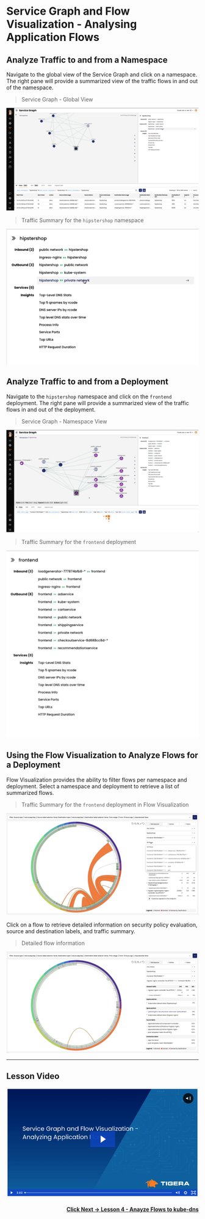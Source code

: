 # Service Graph and Flow Visualization - Analysing Application Flows

## Analyze Traffic to and from a Namespace

Navigate to the global view of the Service Graph and click on a namespace. The right pane will provide a summarized view of the traffic flows in and out of the namespace. 

> Service Graph - Global View

![SG Application Flows](images/sg-hipstershop.png)

> Traffic Summary for the `hipstershop` namespace

![SG Application Flows](images/sg-app-flow.png)

## Analyze Traffic to and from a Deployment

Navigate to the `hipstershop` namespace and click on the `frontend` deployment. The right pane will provide a summarized view of the traffic flows in and out of the deployment. 

> Service Graph - Namespace View

![SG Application Flows](images/sg-frontend.png)

> Traffic Summary for the `frontend` deployment

![SG Application Flows](images/sg-frontend-summary.png)

## Using the Flow Visualization to Analyze Flows for a Deployment

Flow Visualization provides the ability to filter flows per namespace and deployment. Select a namespace and deployment to retrieve a list of summarized flows. 

> Traffic Summary for the `frontend` deployment in Flow Visualization

![SG Application Flows](images/fv-frontend.png)

Click on a flow to retrieve detailed information on security policy evaluation, source and destination labels, and traffic summary. 

> Detailed flow information

![SG Application Flows](images/fv-frontend-detailed.png)

---
## Lesson Video

[![Analyze Application Flows](images/sgfvaa.png)](https://tigera.wistia.com/medias/hitppj9mjk)

#### <div align="right">  [Click Next -> Lesson 4 - Anayze Flows to kube-dns](https://github.com/tigera-cs/quickstart-self-service/blob/main/modules/analyze-kube-dns.md) </div>